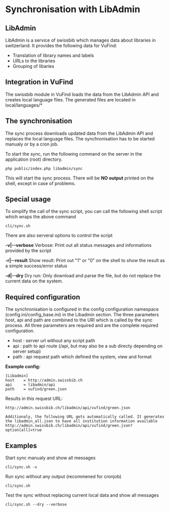 # Synchronisation with LibAdmin

## LibAdmin

LibAdmin is a service of swissbib which manages data about libraries in switzerland. It provides the following data for VuFind:

 * Translation of library names and labels
 * URLs to the libraries
 * Grouping of libaries

## Integration in VuFind

The swissbib module in VuFind loads the data from the LibAdmin API and creates local language files.
The generated files are located in local/languages/*

## The synchronisation

The sync process downloads updated data from the LibAdmin API and replaces the local language files. The synchronisation has
to be started manualy or by a cron job.

To start the sync, run the following command on the server in the application (root) directory.

	php public/index.php libadmin/sync

This will start the sync process. There will be **NO output** printed on the shell, except in case of problems.

## Special usage

To simplify the call of the sync script, you can call the following shell script which wraps the above command

	cli/sync.sh

There are also serveral options to control the script

**-v|--verbose**
Verbose: Print out all status messages and informations provided by the script

**-r|--result**
Show result: Print out "1" or "0" on the shell to show the result as a simple success/error status

**-d|--dry**
Dry run: Only download and parse the file, but do not replace the current data on the system.

## Required configuration
The synchronisation is configured in the config configuration namespace (config.ini/config_base.ini) in the Libadmin section.
The three parameters host, api and path are combined to the URI which is called by the sync process. All three parameters are required and are the complete required configuration.

 * host : server url without any script path
 * api  : path to api route (/api, but may also be a sub directy depending on server setup)
 * path : api request path which defined the system, view and format

**Example config:**

	[Libadmin]
    host	= http://admin.swissbib.ch
    api		= libadmin/api
    path	= vufind/green.json

Results in this request URL:

	http://admin.swissbib.ch/libadmin/api/vufind/green.json

	Additionaly, the following URL gets automatically called. It generates the libadmin_all.json to have all institution information available
	http://admin.swissbib.ch/libadmin/api/vufind/green.json?option[all]=true

## Examples

Start sync manualy and show all messages

	cli/sync.sh -v

Run sync without any output (recommened for cronjob)

	cli/sync.sh

Test the sync without replacing current local data and show all messages

	cli/sync.sh --dry --verbose

